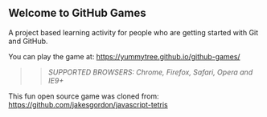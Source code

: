 ## Welcome to GitHub Games

A project based learning activity for people who are getting started with Git and GitHub.

You can play the game at:
https://yummytree.github.io/github-games/

>> _*SUPPORTED BROWSERS*: Chrome, Firefox, Safari, Opera and IE9+_

This fun open source game was cloned from: https://github.com/jakesgordon/javascript-tetris
